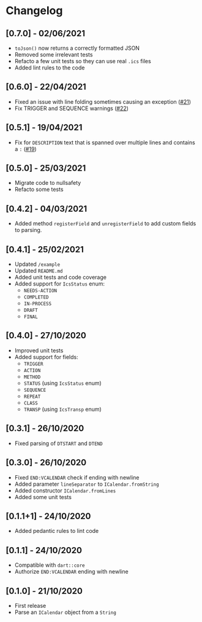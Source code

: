 # Changelog

## [0.7.0] - 02/06/2021

* `toJson()` now returns a correctly formatted JSON
* Removed some irrelevant tests
* Refacto a few unit tests so they can use real `.ics` files
* Added lint rules to the code

## [0.6.0] - 22/04/2021

* Fixed an issue with line folding sometimes causing an exception ([#21](https://github.com/TesteurManiak/icalendar_parser/pull/21))
* Fix TRIGGER and SEQUENCE warnings ([#22](https://github.com/TesteurManiak/icalendar_parser/pull/22))

## [0.5.1] - 19/04/2021

* Fix for `DESCRIPTION` text that is spanned over multiple lines and contains a `:` ([#19](https://github.com/TesteurManiak/icalendar_parser/pull/19))

## [0.5.0] - 25/03/2021

* Migrate code to nullsafety
* Refacto some tests

## [0.4.2] - 04/03/2021

* Added method `registerField` and `unregisterField` to add custom fields to parsing. 

## [0.4.1] - 25/02/2021

* Updated `/example`
* Updated `README.md`
* Added unit tests and code coverage
* Added support for `IcsStatus` enum:
    - `NEEDS-ACTION`
    - `COMPLETED`
    - `IN-PROCESS`
    - `DRAFT`
    - `FINAL`

## [0.4.0] - 27/10/2020

* Improved unit tests
* Added support for fields:
    - `TRIGGER`
    - `ACTION`
    - `METHOD`
    - `STATUS` (using `IcsStatus` enum)
    - `SEQUENCE`
    - `REPEAT`
    - `CLASS`
    - `TRANSP` (using `IcsTransp` enum)

## [0.3.1] - 26/10/2020

* Fixed parsing of `DTSTART` and `DTEND`

## [0.3.0] - 26/10/2020

* Fixed `END:VCALENDAR` check if ending with newline
* Added parameter `lineSeparator` to `ICalendar.fromString`
* Added constructor `ICalendar.fromLines`
* Added some unit tests

## [0.1.1+1] - 24/10/2020

* Added pedantic rules to lint code

## [0.1.1] - 24/10/2020

* Compatible with `dart::core`
* Authorize `END:VCALENDAR` ending with newline

## [0.1.0] - 21/10/2020

* First release
* Parse an `ICalendar` object from a `String`
